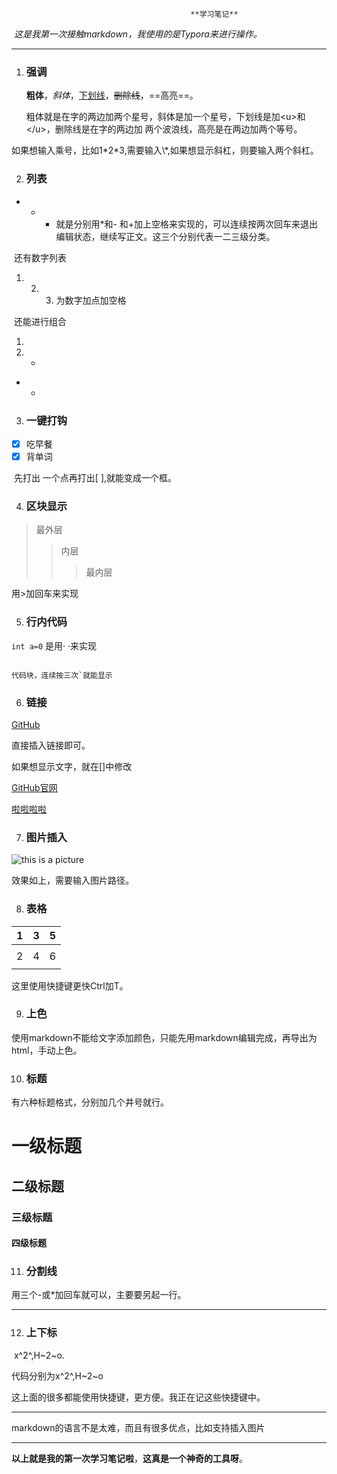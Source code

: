                                             **学习笔记**

​                                          *这是我第一次接触markdown，我使用的是Typora来进行操作。*

---



1. ### 强调

   **粗体**，*斜体*，<u>下划线</u>，~~删除线~~，==高亮==。
   
   粗体就是在字的两边加两个星号，斜体是加一个星号，下划线是加\<u>和\</u>，删除线是在字的两边加 两个波浪线，高亮是在两边加两个等号。

​     如果想输入乘号，比如1\*2\*3,需要输入\\*,如果想显示斜杠，则要输入两个斜杠。



2. ###  列表

* - + 就是分别用\*和\- 和\+加上空格来实现的，可以连续按两次回车来退出编辑状态，继续写正文。这三个分别代表一二三级分类。

​       还有数字列表

1. 2. 3. 为数字加点加空格

​     还能进行组合

1. 
2. * 

* -  

  

3. ### 一键打钩

- [x] 吃早餐
- [x] 背单词

​    先打出 一个点再打出[ ],就能变成一个框。

4. ### 区块显示

> 最外层
>
> > 内层
> >
> > > 最内层

用>加回车来实现



5. ### 行内代码

`int a=0` 是用· ·来实现

```

代码块，连续按三次`就能显示

```

6. ### 链接

[GitHub](https://github.com/)

直接插入链接即可。

如果想显示文字，就在[]中修改

[GitHub官网](https://github.com/)

[啦啦啦啦](https://github.com/)



7. ### 图片插入

![this is a picture](https://www.gywb.cn/pic/004/009/456/00400945623_048f3247.png"美景")





效果如上，需要输入图片路径。



8. ### 表格

| 1    | 3    | 5    |
| ---- | ---- | ---- |
|      |      |      |
| 2    | 4    | 6    |
|      |      |      |

这里使用快捷键更快Ctrl加T。



9. ### 上色

使用markdown不能给文字添加颜色，只能先用markdown编辑完成，再导出为html，手动上色。



10. ### 标题

有六种标题格式，分别加几个井号就行。

# 一级标题

## 二级标题

### 三级标题

#### 四级标题



11. ### 分割线

用三个-或*加回车就可以，主要要另起一行。

---





12. ### 上下标

​    x^2^,H~2~o.

  代码分别为x\^2\^,H\~2\~o



这上面的很多都能使用快捷键，更方便。我正在记这些快捷键中。

***



markdown的语言不是太难，而且有很多优点，比如支持插入图片

___

**以上就是我的第一次学习笔记啦**，**这真是一个神奇的工具呀**。

